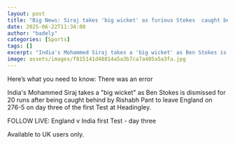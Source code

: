 ```yaml
---
layout: post
title: "Big News: Siraj takes 'big wicket' as furious Stokes  caught behind"
date: 2025-06-22T11:34:08
author: "badely"
categories: [Sports]
tags: []
excerpt: "India's Mohammed Siraj takes a 'big wicket' as Ben Stokes is dismissed for 20 runs after being caught behind by Rishabh Pant to leave England on 276-5"
image: assets/images/f815141d48814a5a3b7ca7a405a5a3fa.jpg
---
```


Here’s what you need to know: There was an error

India's Mohammed Siraj takes a "big wicket" as Ben Stokes is dismissed for 20 runs after being caught behind by Rishabh Pant to leave England on 276-5 on day three of the first Test at Headingley.

FOLLOW LIVE: England v India first Test - day three

Available to UK users only.

